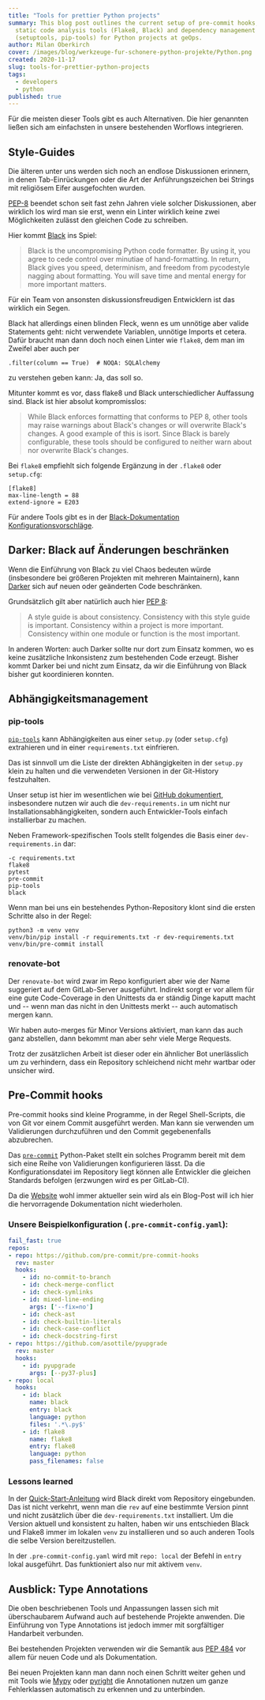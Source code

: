 ```yaml
---
title: "Tools for prettier Python projects"
summary: This blog post outlines the current setup of pre-commit hooks,
  static code analysis tools (Flake8, Black) and dependency management
  (setuptools, pip-tools) for Python projects at geOps.
author: Milan Oberkirch
cover: /images/blog/werkzeuge-fur-schonere-python-projekte/Python.png
created: 2020-11-17
slug: tools-for-prettier-python-projects
tags:
  - developers
  - python
published: true
---
```


Für die meisten dieser Tools gibt es auch Alternativen. Die hier genannten ließen sich am einfachsten in unsere bestehenden Worflows integrieren.

## Style-Guides

Die älteren unter uns werden sich noch an endlose Diskussionen erinnern, in denen Tab-Einrückungen oder die Art der Anführungszeichen bei Strings mit religiösem Eifer ausgefochten wurden.

[PEP-8](https://www.python.org/dev/peps/pep-0008/) beendet schon seit fast zehn Jahren viele solcher Diskussionen, aber wirklich los wird man sie erst, wenn ein Linter wirklich keine zwei Möglichkeiten zulässt den gleichen Code zu schreiben.

Hier kommt [Black](https://github.com/psf/black) ins Spiel:

> Black is the uncompromising Python code formatter. By using it, you agree to cede control over minutiae of hand-formatting. In return, Black gives you speed, determinism, and freedom from pycodestyle nagging about formatting. You will save time and mental energy for more important matters.

Für ein Team von ansonsten diskussionsfreudigen Entwicklern ist das wirklich ein Segen.

Black hat allerdings einen blinden Fleck, wenn es um unnötige aber valide Statements geht: nicht verwendete Variablen, unnötige Imports et cetera. Dafür braucht man dann doch noch einen Linter wie `flake8`, dem man im Zweifel aber auch per

    .filter(column == True)  # NOQA: SQLAlchemy

zu verstehen geben kann: Ja, das soll so.

Mitunter kommt es vor, dass flake8 und Black unterschiedlicher Auffassung sind. Black ist hier absolut kompromisslos:

> While Black enforces formatting that conforms to PEP 8, other tools may raise warnings about Black's changes or will overwrite Black's changes. A good example of this is isort. Since Black is barely configurable, these tools should be configured to neither warn about nor overwrite Black's changes.

Bei `flake8` empfiehlt sich folgende Ergänzung in der `.flake8` oder `setup.cfg`:

    [flake8]
    max-line-length = 88
    extend-ignore = E203

Für andere Tools gibt es in der [Black-Dokumentation Konfigurationsvorschläge](https://github.com/psf/black/blob/master/docs/compatible_configs.md#black-compatible-configurations).

## Darker: Black auf Änderungen beschränken

Wenn die Einführung von Black zu viel Chaos bedeuten würde (insbesondere bei größeren Projekten mit mehreren Maintainern), kann [Darker](https://github.com/akaihola/darker/) sich auf neuen oder geänderten Code beschränken.

Grundsätzlich gilt aber natürlich auch hier [PEP 8](https://www.python.org/dev/peps/pep-0008/):

> A style guide is about consistency. Consistency with this style guide is important. Consistency within a project is more important. Consistency within one module or function is the most important.

In anderen Worten: auch Darker sollte nur dort zum Einsatz kommen, wo es keine zusätzliche Inkonsistenz zum bestehenden Code erzeugt. Bisher kommt Darker bei und nicht zum Einsatz, da wir die Einführung von Black bisher gut koordinieren konnten.

## Abhängigkeitsmanagement

### pip-tools

[`pip-tools`](https://github.com/jazzband/pip-tools/) kann Abhängigkeiten aus einer `setup.py` (oder `setup.cfg`) extrahieren und in einer `requirements.txt` einfrieren.

Das ist sinnvoll um die Liste der direkten Abhängigkeiten in der `setup.py` klein zu halten und die verwendeten Versionen in der Git-History festzuhalten.

Unser setup ist hier im wesentlichen wie bei [GitHub dokumentiert](https://github.com/jazzband/pip-tools/), insbesondere nutzen wir auch die `dev-requirements.in` um nicht nur Installationsabhängigkeiten, sondern auch Entwickler-Tools einfach installierbar zu machen.

Neben Framework-spezifischen Tools stellt folgendes die Basis einer `dev-requirements.in` dar:

    -c requirements.txt
    flake8
    pytest
    pre-commit
    pip-tools
    black

Wenn man bei uns ein bestehendes Python-Repository klont sind die ersten Schritte also in der Regel:

    python3 -m venv venv
    venv/bin/pip install -r requirements.txt -r dev-requirements.txt
    venv/bin/pre-commit install

### renovate-bot

Der `renovate-bot` wird zwar im Repo konfiguriert aber wie der Name suggeriert auf dem GitLab-Server ausgeführt. Indirekt sorgt er vor allem für eine gute Code-Coverage in den Unittests da er ständig Dinge kaputt macht und -- wenn man das nicht in den Unittests merkt -- auch automatisch mergen kann.

Wir haben auto-merges für Minor Versions aktiviert, man kann das auch ganz abstellen, dann bekommt man aber sehr viele Merge Requests.

Trotz der zusätzlichen Arbeit ist dieser oder ein ähnlicher Bot unerlässlich um zu verhindern, dass ein Repository schleichend nicht mehr wartbar oder unsicher wird.

## Pre-Commit hooks

Pre-commit hooks sind kleine Programme, in der Regel Shell-Scripts, die von Git vor einem Commit ausgeführt werden. Man kann sie verwenden um Validierungen durchzuführen und den Commit gegebenenfalls abzubrechen.

Das [`pre-commit`](https://pre-commit.com/) Python-Paket stellt ein solches Programm bereit mit dem sich eine Reihe von Validierungen konfigurieren lässt. Da die Konfigurationsdatei im Repository liegt können alle Entwickler die gleichen Standards befolgen (erzwungen wird es per GitLab-CI).

Da die [Website](https://pre-commit.com/) wohl immer aktueller sein wird als ein Blog-Post will ich hier die hervorragende Dokumentation nicht wiederholen.

### Unsere Beispielkonfiguration (`.pre-commit-config.yaml`):

```yaml
fail_fast: true
repos:
- repo: https://github.com/pre-commit/pre-commit-hooks
  rev: master
  hooks:
    - id: no-commit-to-branch
    - id: check-merge-conflict
    - id: check-symlinks
    - id: mixed-line-ending
      args: ['--fix=no']
    - id: check-ast
    - id: check-builtin-literals
    - id: check-case-conflict
    - id: check-docstring-first
- repo: https://github.com/asottile/pyupgrade
  rev: master
  hooks:
    - id: pyupgrade
      args: [--py37-plus]
- repo: local
  hooks:
    - id: black
      name: black
      entry: black
      language: python
      files: '.*\.py$'
    - id: flake8
      name: flake8
      entry: flake8
      language: python
      pass_filenames: false
```

### Lessons learned

In der [Quick-Start-Anleitung](https://pre-commit.com/#2-add-a-pre-commit-configuration) wird Black direkt vom Repository eingebunden. Das ist nicht verkehrt, wenn man die `rev` auf eine bestimmte Version pinnt und nicht zusätzlich über die `dev-requirements.txt` installiert. Um die Version aktuell und konsistent zu halten, haben wir uns entschieden Black und Flake8 immer im lokalen `venv` zu installieren und so auch anderen Tools die selbe Version bereitzustellen.

In der `.pre-commit-config.yaml` wird mit `repo: local` der Befehl in `entry` lokal ausgeführt. Das funktioniert also nur mit aktivem `venv`.

## Ausblick: Type Annotations

Die oben beschriebenen Tools und Anpassungen lassen sich mit überschaubarem Aufwand auch auf bestehende Projekte anwenden. Die Einführung von Type Annotations ist jedoch immer mit sorgfältiger Handarbeit verbunden.

Bei bestehenden Projekten verwenden wir die Semantik aus [PEP 484](https://www.python.org/dev/peps/pep-0484/) vor allem für neuen Code und als Dokumentation.

Bei neuen Projekten kann man dann noch einen Schritt weiter gehen und mit Tools wie [Mypy](http://mypy-lang.org/) oder [pyright](https://github.com/Microsoft/pyright) die Annotationen nutzen um ganze Fehlerklassen automatisch zu erkennen und zu unterbinden.
